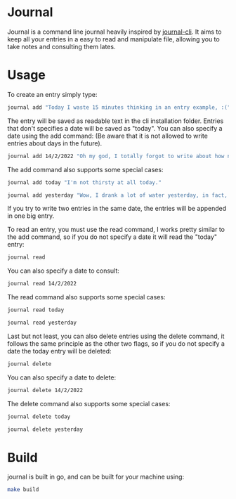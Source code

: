 # Journal

Journal is a command line journal heavily inspired by [journal-cli](https://journalcli.app/).
It aims to keep all your entries in a easy to read and manipulate file, allowing you to take notes and consulting them lates.

# Usage

To create an entry simply type:

```sh
journal add "Today I waste 15 minutes thinking in an entry example, :("
```

The entry will be saved as readable text in the cli installation folder. Entries that don't specifies a date will be saved as "today".
You can also specify a date using the add command: (Be aware that it is not allowed to write entries about days in the future).

```sh
journal add 14/2/2022 "Oh my god, I totally forgot to write about how normal 14/2/2022 was!"
```

The add command also supports some special cases:

```sh
journal add today "I'm not thirsty at all today."
```

```sh
journal add yesterday "Wow, I drank a lot of water yesterday, in fact, I drank so much that I didn't had time to write an entry."
```

If you try to write two entries in the same date, the entries will be appended in one big entry.

To read an entry, you must use the read command, I works pretty similar to the add command, so if you do not specify a date it will read the "today" entry:

```sh
journal read
```

You can also specify a date to consult:

```sh
journal read 14/2/2022
```

The read command also supports some special cases:

```sh
journal read today
```

```sh
journal read yesterday
```

Last but not least, you can also delete entries using the delete command, it follows the same principle as the other two flags, so if you do not specify a date the today entry will be deleted:

```sh
journal delete
```

You can also specify a date to delete:

```sh
journal delete 14/2/2022
```

The delete command also supports some special cases:

```sh
journal delete today
```

```sh
journal delete yesterday
```

# Build

journal is built in go, and can be built for your machine using:

```sh
make build
```
